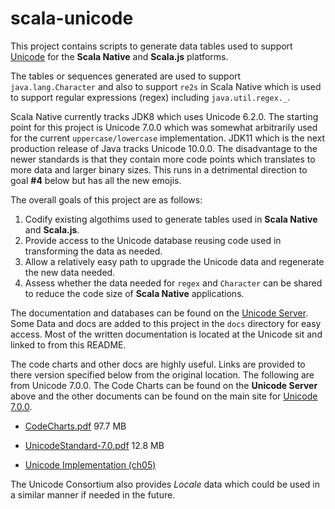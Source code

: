 # scala-unicode
This project contains scripts to generate data tables used to support
[Unicode](https://unicode.org/) for the **Scala Native** and **Scala.js**
platforms.

The tables or sequences generated are used to support `java.lang.Character`
and also to support `re2s` in Scala Native which is used to support
regular expressions (regex) including `java.util.regex._`.

Scala Native currently tracks JDK8 which uses Unicode 6.2.0. The starting
point for this project is Unicode 7.0.0 which was somewhat arbitrarily
used for the current `uppercase/lowercase` implementation. JDK11 which is
the next production release of Java tracks Unicode 10.0.0. The
disadvantage to the newer standards is that they contain more code
points which translates to more data and larger binary sizes. This runs
in a detrimental direction to goal **#4** below but has all the new emojis.

The overall goals of this project are as follows:

1. Codify existing algothims used to generate tables used in **Scala Native**
and **Scala.js**.
2. Provide access to the Unicode database reusing code used in transforming
the data as needed.
3. Allow a relatively easy path to upgrade the Unicode data and regenerate
the new data needed.
4. Assess whether the data needed for `regex` and `Character` can be shared
to reduce the code size of **Scala Native** applications.

The documentation and databases can be found on the
[Unicode Server](https://www.unicode.org/Public/). Some Data and docs are
added to this project in the `docs` directory for easy access. Most of the
written documentation is located at the Unicode sit and linked to from
this README.

The code charts and other docs are highly useful. Links are provided to
there version specified below from the original location. The following
are from Unicode 7.0.0. The Code Charts can be found on the **Unicode
Server** above and the other documents can be found on the main site for
[Unicode 7.0.0](https://www.unicode.org/versions/Unicode7.0.0/).

* [CodeCharts.pdf](https://www.unicode.org/Public/7.0.0/charts/CodeCharts.pdf)
97.7 MB

* [UnicodeStandard-7.0.pdf](http://www.unicode.org/versions/Unicode7.0.0/UnicodeStandard-7.0.pdf)
12.8 MB

* [Unicode Implementation (ch05)](http://www.unicode.org/versions/Unicode7.0.0/ch05.pdf)

The Unicode Consortium also provides *Locale* data which could be used in
a similar manner if needed in the future.


